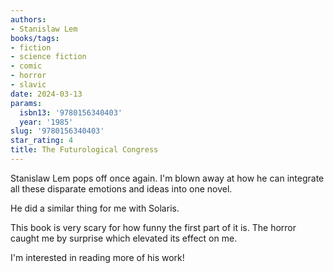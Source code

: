 ```yaml
---
authors:
- Stanislaw Lem
books/tags:
- fiction
- science fiction
- comic
- horror
- slavic
date: 2024-03-13
params:
  isbn13: '9780156340403'
  year: '1985'
slug: '9780156340403'
star_rating: 4
title: The Futurological Congress
---
```


Stanislaw Lem pops off once again. I'm blown away at how he can integrate all these disparate emotions and ideas into one novel.

<!--more-->

He did a similar thing for me with Solaris.

This book is very scary for how funny the first part of it is. The horror caught me by surprise which elevated its effect on me.

I'm interested in reading more of his work!